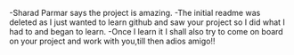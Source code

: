 -Sharad Parmar says the project is amazing.
-The initial readme was deleted as I just wanted to learn github and saw your project so I did what I had to and began to learn.
-Once I learn it I shall also try to come on board on your project and work with you,till then adios amigo!!

